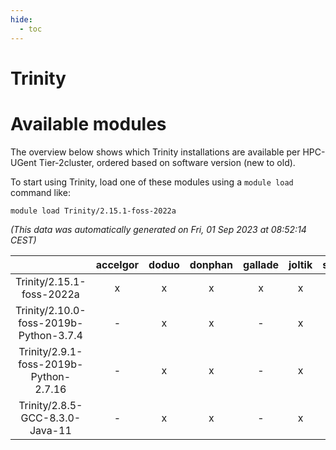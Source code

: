 ```yaml
---
hide:
  - toc
---
```


Trinity
=======

# Available modules


The overview below shows which Trinity installations are available per HPC-UGent Tier-2cluster, ordered based on software version (new to old).

To start using Trinity, load one of these modules using a `module load` command like:

```shell
module load Trinity/2.15.1-foss-2022a
```

*(This data was automatically generated on Fri, 01 Sep 2023 at 08:52:14 CEST)*  

| |accelgor|doduo|donphan|gallade|joltik|skitty|swalot|victini|
| :---: | :---: | :---: | :---: | :---: | :---: | :---: | :---: | :---: |
|Trinity/2.15.1-foss-2022a|x|x|x|x|x|x|x|x|
|Trinity/2.10.0-foss-2019b-Python-3.7.4|-|x|x|-|x|x|-|x|
|Trinity/2.9.1-foss-2019b-Python-2.7.16|-|x|x|-|x|x|-|x|
|Trinity/2.8.5-GCC-8.3.0-Java-11|-|x|x|-|x|x|-|x|
